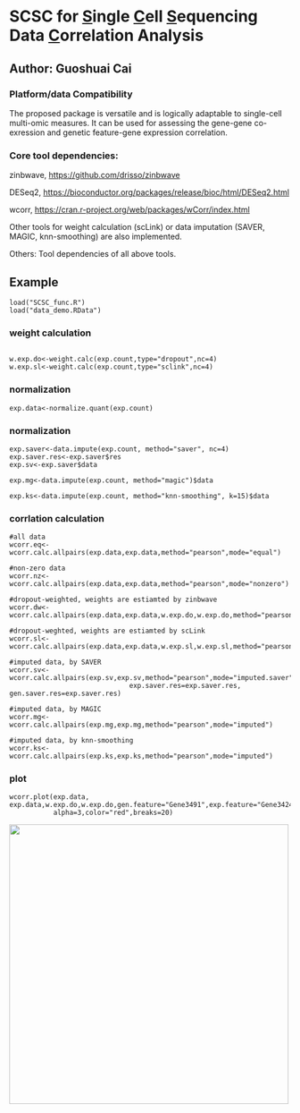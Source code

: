 # SCSC for <ins>S</ins>ingle <ins>C</ins>ell <ins>S</ins>equencing Data <ins>C</ins>orrelation Analysis

## Author: Guoshuai Cai


### Platform/data Compatibility
The proposed package is versatile and is logically adaptable to single-cell multi-omic measures. It can be used for assessing the gene-gene co-exression and genetic feature-gene expression correlation.

### Core tool dependencies:

zinbwave, https://github.com/drisso/zinbwave

DESeq2, https://bioconductor.org/packages/release/bioc/html/DESeq2.html

wcorr, https://cran.r-project.org/web/packages/wCorr/index.html

Other tools for weight calculation (scLink) or data imputation (SAVER, MAGIC, knn-smoothing) are also implemented.

Others: Tool dependencies of all above tools.

## Example
```{r}
load("SCSC_func.R")
load("data_demo.RData")
```

### weight calculation
```{r}

w.exp.do<-weight.calc(exp.count,type="dropout",nc=4)
w.exp.sl<-weight.calc(exp.count,type="sclink",nc=4)
```

### normalization
```{r}
exp.data<-normalize.quant(exp.count)
```

### normalization
```{r}
exp.saver<-data.impute(exp.count, method="saver", nc=4)
exp.saver.res<-exp.saver$res
exp.sv<-exp.saver$data

exp.mg<-data.impute(exp.count, method="magic")$data

exp.ks<-data.impute(exp.count, method="knn-smoothing", k=15)$data
```

### corrlation calculation
```{r}
#all data
wcorr.eq<-wcorr.calc.allpairs(exp.data,exp.data,method="pearson",mode="equal")

#non-zero data
wcorr.nz<-wcorr.calc.allpairs(exp.data,exp.data,method="pearson",mode="nonzero")

#dropout-weighted, weights are estiamted by zinbwave
wcorr.dw<-wcorr.calc.allpairs(exp.data,exp.data,w.exp.do,w.exp.do,method="pearson",mode="weighted",alpha=3)

#dropout-weghted, weights are estiamted by scLink
wcorr.sl<-wcorr.calc.allpairs(exp.data,exp.data,w.exp.sl,w.exp.sl,method="pearson",mode="weighted",alpha=1)

#imputed data, by SAVER
wcorr.sv<-wcorr.calc.allpairs(exp.sv,exp.sv,method="pearson",mode="imputed.saver",
                              exp.saver.res=exp.saver.res, gen.saver.res=exp.saver.res)

#imputed data, by MAGIC
wcorr.mg<-wcorr.calc.allpairs(exp.mg,exp.mg,method="pearson",mode="imputed")

#imputed data, by knn-smoothing
wcorr.ks<-wcorr.calc.allpairs(exp.ks,exp.ks,method="pearson",mode="imputed")
```

### plot
```{r}
wcorr.plot(exp.data, exp.data,w.exp.do,w.exp.do,gen.feature="Gene3491",exp.feature="Gene3424",
           alpha=3,color="red",breaks=20)
```
<img src="https://github.com/GuoshuaiCai/SEEK/blob/main/plot_demo.png" width="500" height="500">
